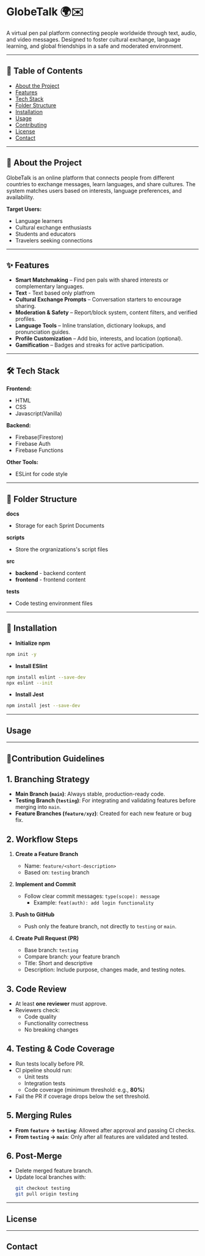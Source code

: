 # GlobeTalk 🌍✉️
A virtual pen pal platform connecting people worldwide through text, audio, and video messages. Designed to foster cultural exchange, language learning, and global friendships in a safe and moderated environment.

---

## 📌 Table of Contents
- [About the Project](#about-the-project)
- [Features](#features)
- [Tech Stack](#tech-stack)
- [Folder Structure](#folder-structure)
- [Installation](#installation)
- [Usage](#usage)
- [Contributing](#contributing)
- [License](#license)
- [Contact](#contact)

---

## 📖 About the Project
GlobeTalk is an online platform that connects people from different countries to exchange messages, learn languages, and share cultures. The system matches users based on interests, language preferences, and availability.

**Target Users:**
- Language learners
- Cultural exchange enthusiasts
- Students and educators
- Travelers seeking connections

---

## ✨ Features 
- **Smart Matchmaking** – Find pen pals with shared interests or complementary languages.
- **Text** - Text based only platfrom
- **Cultural Exchange Prompts** – Conversation starters to encourage sharing.
- **Moderation & Safety** – Report/block system, content filters, and verified profiles.
- **Language Tools** – Inline translation, dictionary lookups, and pronunciation guides.
- **Profile Customization** – Add bio, interests, and location (optional).
- **Gamification** – Badges and streaks for active participation.

---

## 🛠 Tech Stack
**Frontend:**
- HTML
- CSS
- Javascript(Vanilla)  

**Backend:**
- Firebase(Firestore)
- Firebase Auth  
- Firebase Functions

**Other Tools:**   
- ESLint for code style

---

## 📁 Folder Structure
**docs**
- Storage for each Sprint Documents

**scripts**
- Store the orgranizations's script files

**src**
- **backend** - backend content
- **frontend** - frontend content

**tests**
- Code testing environment files
---

## 📲 Installation
- **Initialize npm**
```bash
npm init -y
```
- **Install ESlint**
```bash
npm install eslint --save-dev
npx eslint --init
```
- **Install Jest**
```bash
npm install jest --save-dev
```
---

## Usage
---

## 📜Contribution Guidelines

## 1. Branching Strategy
- **Main Branch (`main`)**: Always stable, production-ready code.
- **Testing Branch (`testing`)**: For integrating and validating features before merging into `main`.
- **Feature Branches (`feature/xyz`)**: Created for each new feature or bug fix.

## 2. Workflow Steps
1. **Create a Feature Branch**
   - Name: `feature/<short-description>`
   - Based on: `testing` branch

2. **Implement and Commit**
   - Follow clear commit messages: `type(scope): message`
     - Example: `feat(auth): add login functionality`

3. **Push to GitHub**
   - Push only the feature branch, not directly to `testing` or `main`.

4. **Create Pull Request (PR)**
   - Base branch: `testing`
   - Compare branch: your feature branch
   - Title: Short and descriptive
   - Description: Include purpose, changes made, and testing notes.
## 3. Code Review
- At least **one reviewer** must approve.
- Reviewers check:
  - Code quality
  - Functionality correctness
  - No breaking changes
## 4. Testing & Code Coverage
- Run tests locally before PR.
- CI pipeline should run:
  - Unit tests
  - Integration tests
  - Code coverage (minimum threshold: e.g., **80%**)
- Fail the PR if coverage drops below the set threshold.
## 5. Merging Rules
- **From `feature` → `testing`**: Allowed after approval and passing CI checks.
- **From `testing` → `main`**: Only after all features are validated and tested.
## 6. Post-Merge
- Delete merged feature branch.
- Update local branches with:
  ```bash
  git checkout testing
  git pull origin testing
  ```
---

## License
---

## Contact
